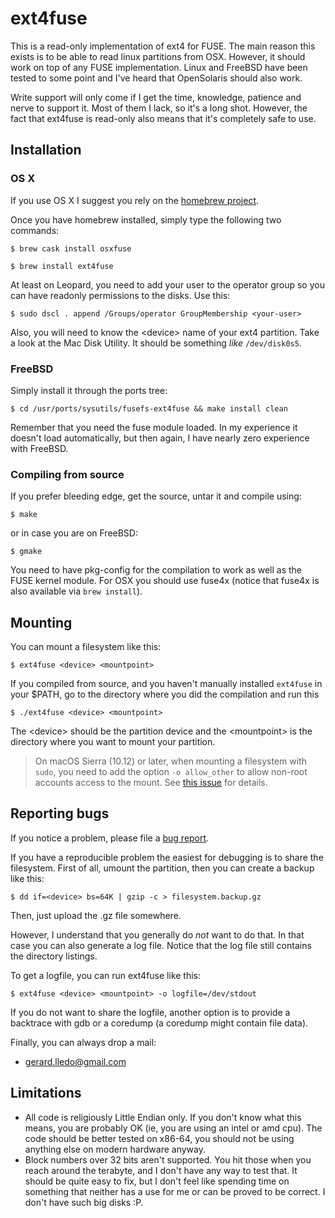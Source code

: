 ext4fuse 
======
This is a read-only implementation of ext4 for FUSE.  The main reason this
exists is to be able to read linux partitions from OSX.  However, it should
work on top of any FUSE implementation.  Linux and FreeBSD have been tested to
some point and I've heard that OpenSolaris should also work.

Write support will only come if I get the time, knowledge, patience and nerve
to support it.  Most of them I lack, so it's a long shot.  However, the fact
that ext4fuse is read-only also means that it's completely safe to use.

## Installation
### OS X 
If you use OS X I suggest you rely on the [homebrew project](http://mxcl.github.com/homebrew/).

Once you have homebrew installed, simply type the following two commands:

`$ brew cask install osxfuse`

`$ brew install ext4fuse`

At least on Leopard, you need to add your user to the operator group so you can
have readonly permissions to the disks.  Use this:

`$ sudo dscl . append /Groups/operator GroupMembership <your-user>`

Also, you will need to know the \<device> name of your ext4 partition.  Take a
look at the Mac Disk Utility.  It should be something _like_ `/dev/disk0s5`.

### FreeBSD 
Simply install it through the ports tree:

`$ cd /usr/ports/sysutils/fusefs-ext4fuse && make install clean`

Remember that you need the fuse module loaded.  In my experience it doesn't
load automatically, but then again, I have nearly zero experience with FreeBSD.

### Compiling from source
If you prefer bleeding edge, get the source, untar it and compile using:

`$ make`

or in case you are on FreeBSD:

`$ gmake`

You need to have pkg-config for the compilation to work as well as the FUSE
kernel module.  For OSX you should use fuse4x (notice that fuse4x is also
available via `brew install`).

## Mounting 
You can mount a filesystem like this:

`$ ext4fuse <device> <mountpoint>`

If you compiled from source, and you haven't manually installed `ext4fuse` in
your $PATH, go to the directory where you did the compilation and run this

`$ ./ext4fuse <device> <mountpoint>`

The \<device> should be the partition device and the \<mountpoint> is the
directory where you want to mount your partition.

> On macOS Sierra (10.12) or later, when mounting a filesystem with `sudo`, you need to add the option `-o allow_other` to allow non-root accounts access to the mount. See [this issue](https://github.com/gerard/ext4fuse/issues/36) for details.

## Reporting bugs 
If you notice a problem, please file a [bug report](http://github.com/gerard/ext4fuse/issues).

If you have a reproducible problem the easiest for debugging is to share the
filesystem.  First of all, umount the partition, then you can create a backup
like this:

`$ dd if=<device> bs=64K | gzip -c > filesystem.backup.gz`

Then, just upload the .gz file somewhere.

However, I understand that you generally do *not* want to do that.  In that
case you can also generate a log file.  Notice that the log file still contains
the directory listings.

To get a logfile, you can run ext4fuse like this:

`$ ext4fuse <device> <mountpoint> -o logfile=/dev/stdout`

If you do not want to share the logfile, another option is to provide a
backtrace with gdb or a coredump (a coredump might contain file data).

Finally, you can always drop a mail:
  * gerard.lledo@gmail.com

## Limitations
 * All code is religiously Little Endian only.  If you don't know what this
   means, you are probably OK (ie, you are using an intel or amd cpu).  The
   code should be better tested on x86-64, you should not be using anything
   else on modern hardware anyway.
 * Block numbers over 32 bits aren't supported.  You hit those when you reach
   around the terabyte, and I don't have any way to test that.  It should be
   quite easy to fix, but I don't feel like spending time on something that
   neither has a use for me or can be proved to be correct.  I don't have such
   big disks :P.
